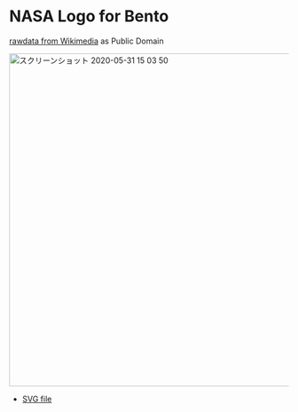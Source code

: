 # NASA Logo for Bento

[rawdata from Wikimedia](https://commons.wikimedia.org/wiki/File:NASA_logo.svg) as Public Domain

<img width="600" alt="スクリーンショット 2020-05-31 15 03 50" src="https://user-images.githubusercontent.com/416977/83345622-55c66d00-a350-11ea-9aa2-56844293fdc1.png">

* [SVG file](https://github.com/spaceappssagami/seaweed4space/blob/master/data/NASAlogo/NASA_logo4bento.svg)
